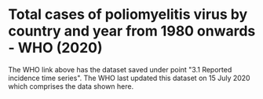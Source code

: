 # Total cases of poliomyelitis virus by country and year from 1980 onwards - WHO (2020)

The WHO link above has the dataset saved under point "3.1 Reported incidence time series". The WHO last updated this dataset on 15 July 2020 which comprises the data shown here.